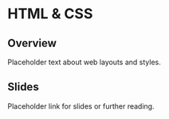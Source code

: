 
# HTML & CSS

## Overview

Placeholder text about web layouts and styles.

## Slides

Placeholder link for slides or further reading.